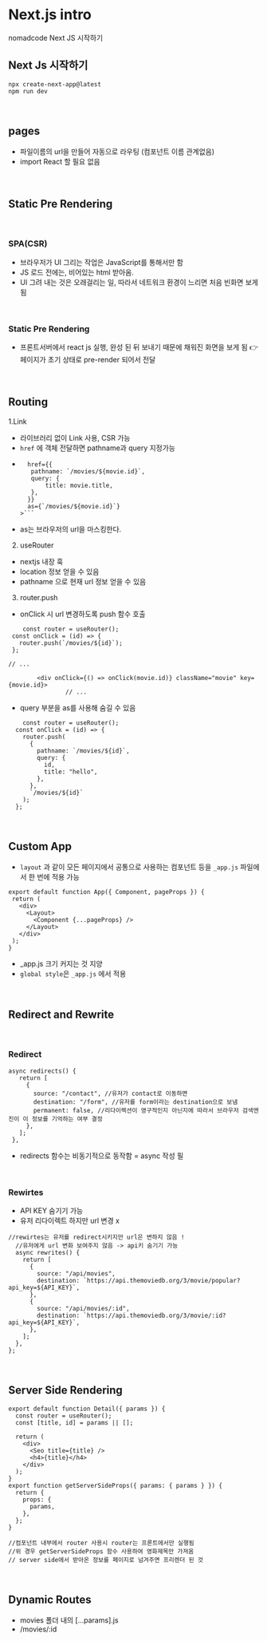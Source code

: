 # Next.js intro

nomadcode Next JS 시작하기
</br>

## Next Js 시작하기

```
npx create-next-app@latest
npm run dev
```

</br>

## pages

- 파일이름의 url을 만들어 자동으로 라우팅 (컴포넌트 이름 관계없음)
- import React 할 필요 없음
  </br>
  </br>
  </br>

## Static Pre Rendering

</br>

### SPA(CSR)

- 브라우저가 UI 그리는 작업은 JavaScript를 통해서만 함
- JS 로드 전에는, 비어있는 html 받아옴.
- UI 그려 내는 것은 오래걸리는 일, 따라서 네트워크 환경이 느리면 처음 빈화면 보게됨

</br>

### Static Pre Rendering

- 프론트서버에서 react js 실행, 완성 된 뒤 보내기 때문에 채워진 화면을 보게 됨
  👉 페이지가 초기 상태로 pre-render 되어서 전달
  </br>
  </br>
  </br>

## Routing

1.Link

- 라이브러리 없이 Link 사용, CSR 가능
- `href` 에 객체 전달하면 pathname과 query 지정가능

* ````<Link
    href={{
     pathname: `/movies/${movie.id}`,
  	 query: {
  		 title: movie.title,
  	 },
    }}
  	as={`/movies/${movie.id}`}
  >```
  ````
* as는 브라우저의 url을 마스킹한다.

2. useRouter

- nextjs 내장 훅
- location 정보 얻을 수 있음
- pathname 으로 현재 url 정보 얻을 수 있음

3. router.push

- onClick 시 url 변경하도록 push 함수 호출

```
	const router = useRouter();
 const onClick = (id) => {
   router.push(`/movies/${id}`);
 };

// ...

		<div onClick={() => onClick(movie.id)} className="movie" key={movie.id}>
				// ...
```

- query 부분을 as를 사용해 숨길 수 있음

```
	const router = useRouter();
  const onClick = (id) => {
    router.push(
      {
        pathname: `/movies/${id}`,
        query: {
          id,
          title: "hello",
        },
      },
      `/movies/${id}`
    );
  };
```

</br>

## Custom App

- `layout` 과 같이 모든 페이지에서 공통으로 사용하는 컴포넌트 등을 `_app.js` 파일에서 한 번에 적용 가능

```
export default function App({ Component, pageProps }) {
 return (
   <div>
     <Layout>
       <Component {...pageProps} />
     </Layout>
   </div>
 );
}

```

- \_app.js 크기 커지는 것 지양
- `global style`은 `_app.js` 에서 적용

 </br>

## Redirect and Rewrite

 </br>

### Redirect

```
async redirects() {
   return [
     {
       source: "/contact", //유저가 contact로 이동하면
       destination: "/form", //유저를 form이라는 destination으로 보냄
       permanent: false, //리다이렉션이 영구적인지 아닌지에 따라서 브라우저 검색엔진이 이 정보를 기억하는 여부 결정
     },
   ];
 },
```

- redirects 함수는 비동기적으로 동작함 = async 작성 필

  </br>

### Rewirtes

- API KEY 숨기기 가능
- 유저 리다이렉트 하지만 url 변경 x

```
//rewirtes는 유저를 redirect시키지만 url은 변하지 않음 !
  //유저에게 url 변화 보여주지 않음 -> api키 숨기기 가능
  async rewrites() {
    return [
      {
        source: "/api/movies",
        destination: `https://api.themoviedb.org/3/movie/popular?api_key=${API_KEY}`,
      },
      {
        source: "/api/movies/:id",
        destination: `https://api.themoviedb.org/3/movie/:id?api_key=${API_KEY}`,
      },
    ];
  },
};
```

</br>

## Server Side Rendering

```
export default function Detail({ params }) {
  const router = useRouter();
  const [title, id] = params || [];

  return (
    <div>
      <Seo title={title} />
      <h4>{title}</h4>
    </div>
  );
}
export function getServerSideProps({ params: { params } }) {
  return {
    props: {
      params,
    },
  };
}

//컴포넌트 내부에서 router 사용시 router는 프론트에서만 실행됨
//위 경우 getServerSideProps 함수 사용하여 영화제목만 가져옴
// server side에서 받아온 정보를 페이지로 넘겨주면 프리렌더 된 것

```

</br>

## Dynamic Routes

- movies 폴더 내의 [...params].js
- /movies/:id
